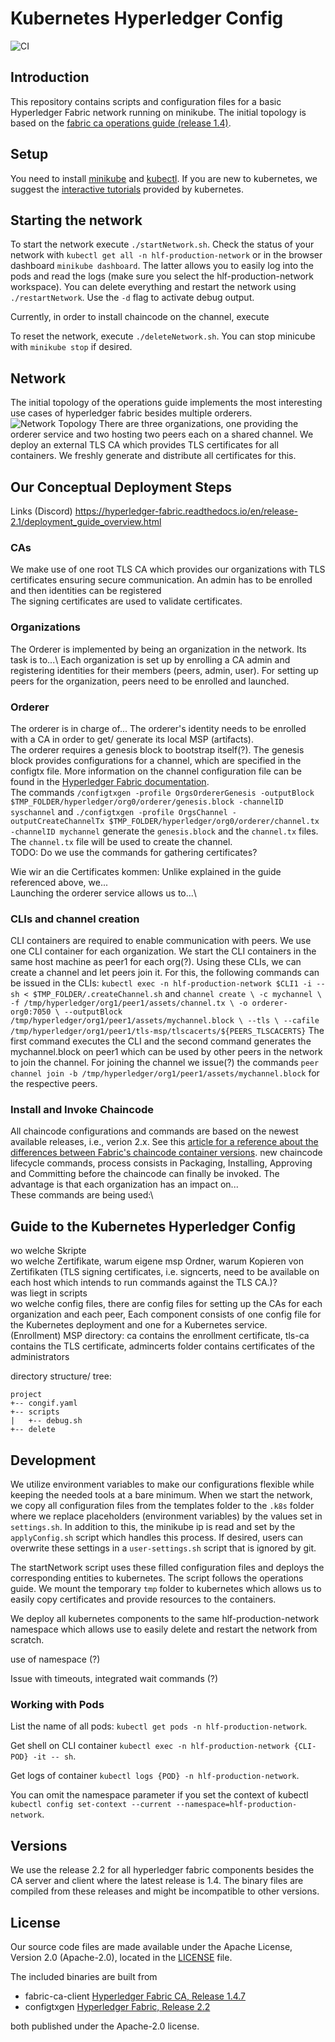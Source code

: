 # Kubernetes Hyperledger Config

![CI](https://github.com/upb-uc4/hlf-network/workflows/CI/badge.svg?branch=develop)

## Introduction

This repository contains scripts and configuration files for a basic Hyperledger Fabric network running on minikube. The initial topology is based on the [fabric ca operations guide (release 1.4)](
https://hyperledger-fabric-ca.readthedocs.io/en/latest/operations_guide.html). 

## Setup

You need to install [minikube](https://kubernetes.io/docs/tasks/tools/install-minikube/) and [kubectl](https://kubernetes.io/docs/tasks/tools/install-kubectl/). If you are new to kubernetes, we suggest the [interactive tutorials](https://kubernetes.io/docs/tutorials/) provided by kubernetes.

## Starting the network

To start the network execute `./startNetwork.sh`. Check the status of your network with `kubectl get all -n hlf-production-network` or in the browser dashboard `minikube dashboard`. The latter allows you to easily log into the pods and read the logs (make sure you select the hlf-production-network workspace). You can delete everything and restart the network using `./restartNetwork`. Use the `-d` flag to activate debug output.

Currently, in order to install chaincode on the channel, execute 

To reset the network, execute `./deleteNetwork.sh`. You can stop minicube with `minikube stop` if desired.


## Network

The initial topology of the operations guide implements the most interesting use cases of hyperledger fabric besides multiple orderers.
![Network Topology](https://hyperledger-fabric-ca.readthedocs.io/en/latest/_images/network_topology.png)
There are three organizations, one providing the orderer service and two hosting two peers each on a shared channel. We deploy an external TLS CA which provides TLS certificates for all containers.
We freshly generate and distribute all certificates for this.

## Our Conceptual Deployment Steps

Links (Discord)
https://hyperledger-fabric.readthedocs.io/en/release-2.1/deployment_guide_overview.html

### CAs
We make use of one root TLS CA which provides our organizations with TLS certificates ensuring secure communication.
An admin has to be enrolled and then identities can be registered \
The signing certificates are used to validate certificates.

### Organizations
The Orderer is implemented by being an organization in the network. Its task is to...\ 
Each organization is set up by enrolling a CA admin and registering identities for their members (peers, admin, user). For setting up peers for the organization, peers need to be enrolled and launched. 

### Orderer
The orderer is in charge of... The orderer's identity needs to be enrolled with a CA in order to get/ generate its local MSP (artifacts).\
The orderer requires a genesis block to bootstrap itself(?). The genesis block provides configurations for a channel, which are specified in the configtx file. More information on the channel configuration file can be found in the [Hyperledger Fabric documentation](https://hyperledger-fabric.readthedocs.io/en/release-1.4/configtx.html?channel-configuration-configtx). \
The commands `/configtxgen -profile OrgsOrdererGenesis -outputBlock $TMP_FOLDER/hyperledger/org0/orderer/genesis.block -channelID syschannel` and `./configtxgen -profile OrgsChannel -outputCreateChannelTx $TMP_FOLDER/hyperledger/org0/orderer/channel.tx -channelID mychannel` generate the `genesis.block` and the `channel.tx` files. The `channel.tx` file will be used to create the channel. \
TODO: Do we use the commands for gathering certificates?

Wie wir an die Certificates kommen: Unlike explained in the guide referenced above, we...\
Launching the orderer service allows us to...\

### CLIs and channel creation
CLI containers are required to enable communication with peers.
We use one CLI container for each organization. We start the CLI containers in the same host machine as peer1 for each org(?).
Using these CLIs, we can create a channel and let peers join it. For this, the following commands can be issued in the CLIs:
`kubectl exec -n hlf-production-network $CLI1 -i -- sh < $TMP_FOLDER/.createChannel.sh` 
and `channel create \
         -c mychannel \
         -f /tmp/hyperledger/org1/peer1/assets/channel.tx \
         -o orderer-org0:7050 \
         --outputBlock /tmp/hyperledger/org1/peer1/assets/mychannel.block \
         --tls \
         --cafile /tmp/hyperledger/org1/peer1/tls-msp/tlscacerts/${PEERS_TLSCACERTS}`
The first command executes the CLI and the second command generates the mychannel.block on peer1 which can be used by other peers in the network to join the channel.
For joining the channel we issue(?) the commands `peer channel join -b /tmp/hyperledger/org1/peer1/assets/mychannel.block` for the respective peers.


### Install and Invoke Chaincode
All chaincode configurations and commands are based on the newest available releases, i.e., verion 2.x. See this [article for a reference about the differences between Fabric's chaincode container versions](https://medium.com/@kctheservant/chaincode-container-comparison-between-fabric-v1-4-and-v2-0-50a835aaad6a). 
new chaincode lifecycle commands, process consists in Packaging, Installing, Approving and Committing before the chaincode can finally be invoked. The advantage is that each organization has an impact on... \
These commands are being used:\




## Guide to the Kubernetes Hyperledger Config

wo welche Skripte \
wo welche Zertifikate, warum eigene msp Ordner, warum Kopieren von Zertifikaten (TLS signing certificates, i.e. signcerts, need to be available on each host which intends to run commands against the TLS CA.)? \
was liegt in scripts\
wo welche config files, there are config files for setting up the CAs for each organization and each peer, Each component consists of one config file for the Kubernetes deployment and one for a Kubernetes service. \
(Enrollment) MSP directory: ca contains the enrollment certificate, tls-ca contains the TLS certificate, admincerts folder contains certificates of the administrators 

directory structure/ tree:
```
project
+-- congif.yaml
+-- scripts
|   +-- debug.sh
+-- delete
```


## Development 

We utilize environment variables to make our configurations flexible while keeping the needed tools at a bare minimum. When we start the network, we copy all configuration files from the templates folder to the `.k8s` folder where we replace placeholders (environment variables) by the values set in `settings.sh`. In addition to this, the minikube ip is read and set by the `applyConfig.sh` script which handles this process. If desired, users can overwrite these settings in a `user-settings.sh` script that is ignored by git.

The startNetwork script uses these filled configuration files and deploys the corresponding entities to kubernetes. The script follows the operations guide. We mount the temporary  `tmp` folder to kubernetes which allows us to easily copy certificates and provide resources to the containers.

We deploy all kubernetes components to the same hlf-production-network namespace which allows use to easily delete and restart the network from scratch.

use of namespace (?)

Issue with timeouts, integrated wait commands (?)

### Working with Pods

List the name of all pods: `kubectl get pods -n hlf-production-network`.

Get shell on CLI container `kubectl exec -n hlf-production-network {CLI-POD} -it -- sh`.

Get logs of container `kubectl logs {POD} -n hlf-production-network`.

You can omit the namespace parameter if you set the context of kubectl `kubectl config set-context --current --namespace=hlf-production-network`.

## Versions 

We use the release 2.2 for all hyperledger fabric components besides the CA server and client where the latest release is 1.4. The binary files are compiled from these releases and might be incompatible to other versions.

## License

Our source code files are made available under the Apache License, Version 2.0 (Apache-2.0), located in the [LICENSE](LICENSE) file.

The included binaries are built from
 - fabric-ca-client [Hyperledger Fabric CA, Release 1.4.7](https://github.com/hyperledger/fabric-ca)
 - configtxgen [Hyperledger Fabric, Release 2.2](https://github.com/hyperledger/fabric)

both published under the Apache-2.0 license.